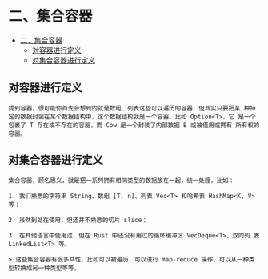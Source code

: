 # 二、集合容器

<!--ts-->
* [二、集合容器](#二集合容器)
   * [对容器进行定义](#对容器进行定义)
   * [对集合容器进行定义](#对集合容器进行定义)

<!-- Created by https://github.com/ekalinin/github-markdown-toc -->
<!-- Added by: runner, at: Fri Mar 31 10:32:40 UTC 2023 -->

<!--te-->

## 对容器进行定义

~~~admonish tip title="容器数据结构如何理解" collapsible=true
提到容器，很可能你首先会想到的就是数组、列表这些可以遍历的容器，但其实只要把某 种特定的数据封装在某个数据结构中，这个数据结构就是一个容器。比如 Option<T>，它 是一个包裹了 T 存在或不存在的容器，而 Cow 是一个封装了内部数据 B 或被借用或拥有 所有权的容器。
~~~

## 对集合容器进行定义

~~~admonish tip title="把拥有相同类型对数据放在一起，统一处理" collapsible=true
集合容器，顾名思义，就是把一系列拥有相同类型的数据放在一起，统一处理，比如：

1. 我们熟悉的字符串 String、数组 [T; n]、列表 Vec<T> 和哈希表 HashMap<K, V> 等；

2. 虽然到处在使用，但还并不熟悉的切片 slice；

3. 在其他语言中使用过，但在 Rust 中还没有用过的循环缓冲区 VecDeque<T>、双向列 表 LinkedList<T> 等。

> 这些集合容器有很多共性，比如可以被遍历、可以进行 map-reduce 操作、可以从一种类 型转换成另一种类型等等。
~~~


